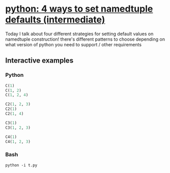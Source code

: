 # [python: 4 ways to set namedtuple defaults (intermediate)](https://youtu.be/w4o-GT_43Yw)

Today I talk about four different strategies for setting default values on namedtuple construction!  there's different patterns to choose depending on what version of python you need to support / other requirements

## Interactive examples

### Python

```python
C(1)
C(1, 2)
C(1, 2, 4)

C2(1, 2, 3)
C2(1)
C2(1, 4)

C3(1)
C3(1, 2, 3)

C4(1)
C4(1, 2, 3)
```

### Bash

```
python -i t.py
```
